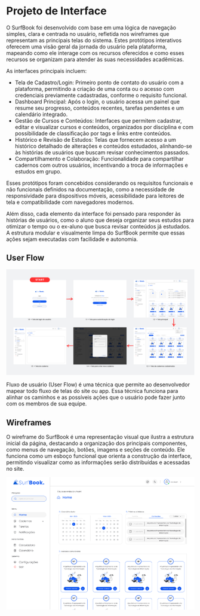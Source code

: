 # Projeto de Interface

O SurfBook foi desenvolvido com base em uma lógica de navegação simples, clara e centrada no usuário, refletida nos wireframes que representam as principais telas do sistema. Estes protótipos interativos oferecem uma visão geral da jornada do usuário pela plataforma, mapeando como ele interage com os recursos oferecidos e como esses recursos se organizam para atender às suas necessidades acadêmicas.

As interfaces principais incluem:

- Tela de Cadastro/Login: Primeiro ponto de contato do usuário com a plataforma, permitindo a criação de uma conta ou o acesso com credenciais previamente cadastradas, conforme o requisito funcional.
- Dashboard Principal: Após o login, o usuário acessa um painel que resume seu progresso, conteúdos recentes, tarefas pendentes e um calendário integrado.
- Gestão de Cursos e Conteúdos: Interfaces que permitem cadastrar, editar e visualizar cursos e conteúdos, organizados por disciplina e com possibilidade de classificação por tags e links entre conteúdos.
- Histórico e Revisão de Estudos: Telas que fornecem acesso a um histórico detalhado de alterações e conteúdos estudados, alinhando-se às histórias de usuários que buscam revisar conhecimentos passados.
- Compartilhamento e Colaboração: Funcionalidade para compartilhar cadernos com outros usuários, incentivando a troca de informações e estudos em grupo.

Esses protótipos foram concebidos considerando os requisitos funcionais e não funcionais definidos na documentação, como a necessidade de responsividade para dispositivos móveis, acessibilidade para leitores de tela e compatibilidade com navegadores modernos.

Além disso, cada elemento da interface foi pensado para responder às histórias de usuários, como o aluno que deseja organizar seus estudos para otimizar o tempo ou o ex-aluno que busca revisar conteúdos já estudados. A estrutura modular e visualmente limpa do SurfBook permite que essas ações sejam executadas com facilidade e autonomia.

## User Flow

![UserFlow](img/surfbook.png)

Fluxo de usuário (User Flow) é uma técnica que permite ao desenvolvedor mapear todo fluxo de telas do site ou app. Essa técnica funciona para alinhar os caminhos e as possíveis ações que o usuário pode fazer junto com os membros de sua equipe.

## Wireframes

O wireframe do SurfBook é uma representação visual que ilustra a estrutura inicial da página, destacando a organização dos principais componentes, como menus de navegação, botões, imagens e seções de conteúdo. Ele funciona como um esboço funcional que orienta a construção da interface, permitindo visualizar como as informações serão distribuídas e acessadas no site.

![Wireframe](img/home.png)
